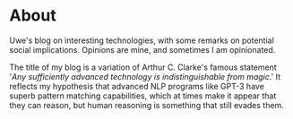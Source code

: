 # About

Uwe's blog on interesting technologies, with some remarks on potential social implications. Opinions are mine, and sometimes I am opinionated. 

The title of my blog is a variation of Arthur C. Clarke's famous statement '*Any sufficiently advanced technology is indistinguishable from magic*.' It reflects my hypothesis that advanced NLP programs like GPT-3 have superb pattern matching capabilities, which at times make it appear that they can reason, but human reasoning is something that still evades them.


